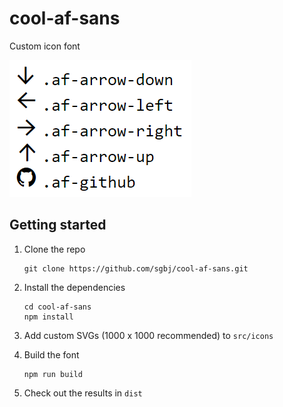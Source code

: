 # cool-af-sans
Custom icon font

![Screenshot](https://github.com/sgbj/cool-af-sans/raw/master/screenshots/screenshot1.png)

## Getting started

1. Clone the repo

    ```
    git clone https://github.com/sgbj/cool-af-sans.git
    ```
    
2. Install the dependencies

    ```
    cd cool-af-sans
    npm install
    ```
    
3. Add custom SVGs (1000 x 1000 recommended) to `src/icons`
4. Build the font

    ````
    npm run build
    ````
    
5. Check out the results in `dist`

